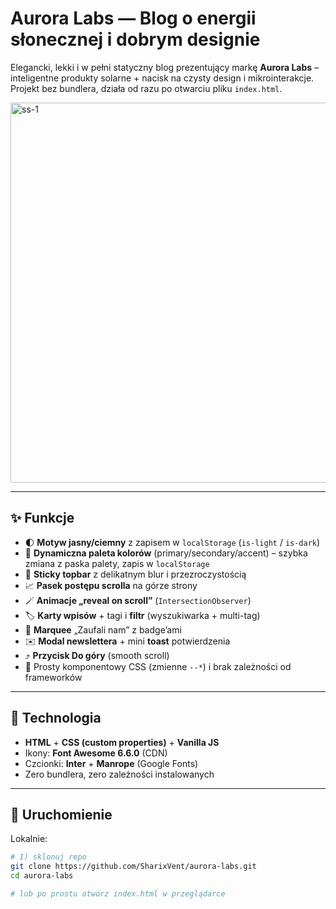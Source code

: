 # Aurora Labs — Blog o energii słonecznej i dobrym designie

Elegancki, lekki i w pełni statyczny blog prezentujący markę **Aurora Labs** – inteligentne produkty solarne + nacisk na czysty design i mikrointerakcje.  
Projekt bez bundlera, działa od razu po otwarciu pliku `index.html`.

<img width="896" height="608" alt="ss-1" src="https://github.com/user-attachments/assets/4ac72fba-976c-4d50-a2e8-a7ad32b021c4" />

---

## ✨ Funkcje

- 🌓 **Motyw jasny/ciemny** z zapisem w `localStorage` (`is-light` / `is-dark`)
- 🎨 **Dynamiczna paleta kolorów** (primary/secondary/accent) – szybka zmiana z paska palety, zapis w `localStorage`
- 🧭 **Sticky topbar** z delikatnym blur i przezroczystością
- 📈 **Pasek postępu scrolla** na górze strony
- 🪄 **Animacje „reveal on scroll”** (`IntersectionObserver`)
- 🏷️ **Karty wpisów** + tagi i **filtr** (wyszukiwarka + multi-tag)
- 📰 **Marquee** „Zaufali nam” z badge’ami
- ✉️ **Modal newslettera** + mini **toast** potwierdzenia
- ⤴️ **Przycisk Do góry** (smooth scroll)
- 🧩 Prosty komponentowy CSS (zmienne `--*`) i brak zależności od frameworków

---

## 🧱 Technologia

- **HTML** + **CSS (custom properties)** + **Vanilla JS**
- Ikony: **Font Awesome 6.6.0** (CDN)
- Czcionki: **Inter** + **Manrope** (Google Fonts)
- Zero bundlera, zero zależności instalowanych

---

## 🚀 Uruchomienie

Lokalnie:
```bash
# 1) sklonuj repo
git clone https://github.com/SharixVent/aurora-labs.git
cd aurora-labs

# lub po prostu otwórz index.html w przeglądarce
